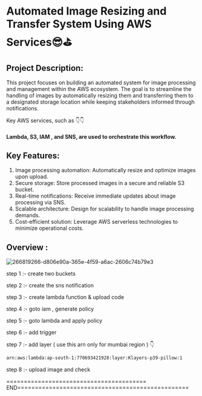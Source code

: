 # Automated Image Resizing and Transfer System Using AWS Services😎⛳

## Project Description:
This project focuses on building an automated system for image processing and management within the AWS ecosystem. The goal is to streamline the handling of images by automatically resizing them and transferring them to a designated storage location while keeping stakeholders informed through notifications. 

Key AWS services, such as 👇👇

#### Lambda, S3, IAM , and SNS, are used to orchestrate this workflow.

## Key Features:
1. Image processing automation: Automatically resize and optimize images upon upload.
2. Secure storage: Store processed images in a secure and reliable S3 bucket.
3. Real-time notifications: Receive immediate updates about image processing via SNS.
4. Scalable architecture: Design for scalability to handle image processing demands.
5. Cost-efficient solution: Leverage AWS serverless technologies to minimize operational costs.

## Overview :

![266819266-d806e90a-365e-4f59-a6ac-2606c74b79e3](https://github.com/itscloudevops/image-resizing-proj/assets/172890207/3bda0aa9-e855-4238-9e76-185fe0f2a832)


step 1 :- create two buckets

step 2 :-  create the sns notification

step 3 :-  create lambda function & upload code

step 4 :-  goto iam , generate policy

step 5 :- goto lambda and apply policy

step 6 :-  add trigger

step 7 :- add layer  ( use this arn only for mumbai region ) 👇

```sh
arn:aws:lambda:ap-south-1:770693421928:layer:Klayers-p39-pillow:1

```

step 8 :- upload image and check

======================================== END=================================================
